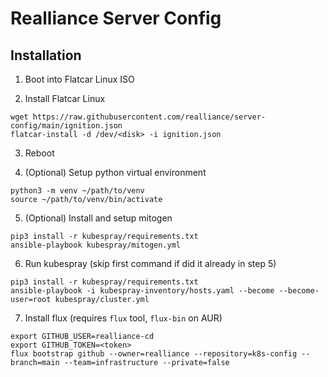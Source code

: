 # Realliance Server Config

## Installation

1. Boot into Flatcar Linux ISO

2. Install Flatcar Linux

```shell
wget https://raw.githubusercontent.com/realliance/server-config/main/ignition.json
flatcar-install -d /dev/<disk> -i ignition.json
```

3. Reboot

4. (Optional) Setup python virtual environment

```shell
python3 -m venv ~/path/to/venv
source ~/path/to/venv/bin/activate
```

5. (Optional) Install and setup mitogen

```shell
pip3 install -r kubespray/requirements.txt
ansible-playbook kubespray/mitogen.yml
```

6. Run kubespray (skip first command if did it already in step 5)

```shell
pip3 install -r kubespray/requirements.txt
ansible-playbook -i kubespray-inventory/hosts.yaml --become --become-user=root kubespray/cluster.yml
```
7. Install flux (requires `flux` tool, `flux-bin` on AUR)

```shell
export GITHUB_USER=realliance-cd
export GITHUB_TOKEN=<token>
flux bootstrap github --owner=realliance --repository=k8s-config --branch=main --team=infrastructure --private=false
```
